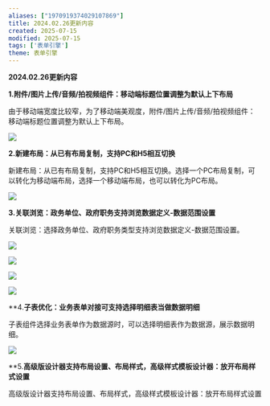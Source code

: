 ```yaml
---
aliases: ["1970919374029107869"]
title: 2024.02.26更新内容
created: 2025-07-15
modified: 2025-07-15
tags: ['表单引擎']
theme: 表单引擎
---
```


**2024.02.26更新内容**

**1.附件/图片上传/音频/拍视频组件：移动端标题位置调整为默认上下布局**

由于移动端宽度比较窄，为了移动端美观度，附件/图片上传/音频/拍视频组件：移动端标题位置调整为默认上下布局。

![](https://myhelpdoc.oss-cn-heyuan.aliyuncs.com/mdimages/afaf625a9abd9b733ff97191677e0a95.jpg)

**2.新建布局：从已有布局复制，支持PC和H5相互切换**

新建布局：从已有布局复制，支持PC和H5相互切换。选择一个PC布局复制，可以转化为移动端布局，选择一个移动端布局，也可以转化为PC布局。

![](https://myhelpdoc.oss-cn-heyuan.aliyuncs.com/mdimages/b1266e619f2228cef619ec38f6c3b141.jpg)

**3.关联浏览：政务单位、政府职务支持浏览数据定义-数据范围设置**

关联浏览：选择政务单位、政府职务类型支持浏览数据定义-数据范围设置。

![](https://myhelpdoc.oss-cn-heyuan.aliyuncs.com/mdimages/004318e0e71d46f2054e008f2398a360.jpg)

![](https://myhelpdoc.oss-cn-heyuan.aliyuncs.com/mdimages/ecfecea44e5abc5dc52291b361cd33d2.jpg)

![](https://myhelpdoc.oss-cn-heyuan.aliyuncs.com/mdimages/5129d42c7ba6293c99daff9d2e915155.jpg)

![](https://myhelpdoc.oss-cn-heyuan.aliyuncs.com/mdimages/08b680d18ec473ce34a6019b23ff0e09.jpg)

**4.**子表优化：业务表单对接可支持选择明细表当做数据明细**

子表组件选择业务表单作为数据源时，可以选择明细表作为数据源，展示数据明细。

![](https://myhelpdoc.oss-cn-heyuan.aliyuncs.com/mdimages/c463997a30c5e4adb322a6dfb2a41903.jpg)

**5.**高级版设计器支持布局设置、布局样式，高级样式模板设计器：放开布局样式设置**

高级版设计器支持布局设置、布局样式，高级样式模板设计器：放开布局样式设置

